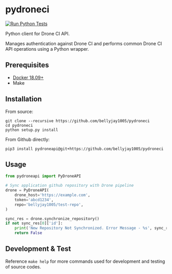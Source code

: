 # pydroneci

[![Run Python Tests](https://github.com/bellyjay1005/pydroneci/actions/workflows/ci.yml/badge.svg?branch=main)](https://github.com/bellyjay1005/pydroneci/actions/workflows/ci.yml)

Python client for Drone CI API.

Manages authentication against Drone CI and performs common Drone CI API operations using a Python wrapper.

## Prerequisites

 - [Docker 18.09+](https://www.docker.com/)
 - Make

## Installation

From source:

```
git clone --recursive https://github.com/bellyjay1005/pydroneci
cd pydroneci
python setup.py install
```

From Github directly:

```
pip3 install pydroneapi@git+https://github.com/bellyjay1005/pydroneci
```
## Usage

```python
from pydroneapi import PyDroneAPI

# Sync application github repository with Drone pipeline
drone = PyDroneAPI(
    drone_host='https://example.com',
    token='abcd1234',
    repo='bellyjay1005/test-repo',
)

sync_res = drone.synchronize_repository()
if not sync_res[0]['id']:
    print('New Repository Not Synchronized. Error Message - %s', sync_res)
    return False

```

## Development & Test

Reference `make help` for more commands used for development and testing of source codes.

